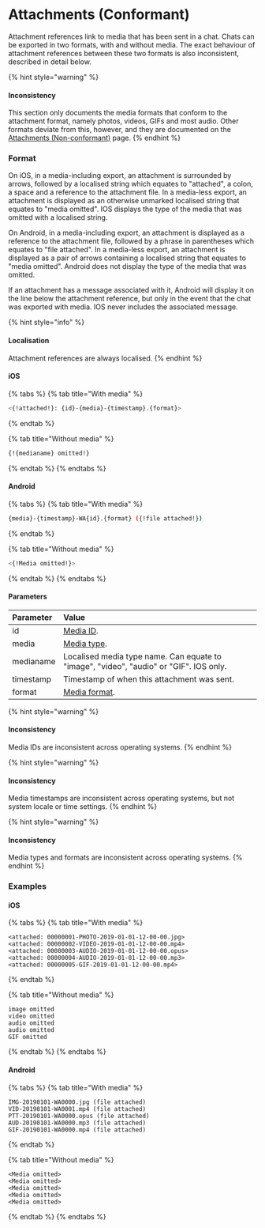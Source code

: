 # Attachments \(Conformant\)

Attachment references link to media that has been sent in a chat. Chats can be exported in two formats, with and without media. The exact behaviour of attachment references between these two formats is also inconsistent, described in detail below.

{% hint style="warning" %}
#### Inconsistency

This section only documents the media formats that conform to the attachment format, namely photos, videos, GIFs and most audio. Other formats deviate from this, however, and they are documented on the [Attachments \(Non-conformant\)](attachments-non-conformant.md) page.
{% endhint %}

### Format

On iOS, in a media-including export, an attachment is surrounded by arrows, followed by a localised string which equates to "attached", a colon, a space and a reference to the attachment file. In a media-less export, an attachment is displayed as an otherwise unmarked localised string that equates to "media omitted". IOS displays the type of the media that was omitted with a localised string.

On Android, in a media-including export, an attachment is displayed as a reference to the attachment file, followed by a phrase in parentheses which equates to "file attached". In a media-less export, an attachment is displayed as a pair of arrows containing a localised string that equates to "media omitted". Android does not display the type of the media that was omitted.

If an attachment has a message associated with it, Android will display it on the line below the attachment reference, but only in the event that the chat was exported with media. IOS never includes the associated message.

{% hint style="info" %}
#### Localisation

Attachment references are always localised.
{% endhint %}

#### iOS

{% tabs %}
{% tab title="With media" %}
```bash
‎<{!attached!}: {id}-{media}-{timestamp}.{format}>
```
{% endtab %}

{% tab title="Without media" %}
```bash
{!{medianame} omitted!}
```
{% endtab %}
{% endtabs %}

#### Android

{% tabs %}
{% tab title="With media" %}
```bash
{media}-{timestamp}-WA{id}.{format} ({!file attached!})
```
{% endtab %}

{% tab title="Without media" %}
```bash
<{!Media omitted!}>
```
{% endtab %}
{% endtabs %}

#### Parameters

| Parameter | Value |
| :--- | :--- |
| id | [Media ID](media.md#media-ids). |
| media | [Media type](media-types-and-formats.md#media-types). |
| medianame | Localised media type name. Can equate to "image", "video", "audio" or "GIF". IOS only. |
| timestamp | Timestamp of when this attachment was sent. |
| format | [Media format](media-types-and-formats.md#media-formats). |

{% hint style="warning" %}
#### Inconsistency

Media IDs are inconsistent across operating systems.
{% endhint %}

{% hint style="warning" %}
#### Inconsistency

Media timestamps are inconsistent across operating systems, but not system locale or time settings.
{% endhint %}

{% hint style="warning" %}
#### Inconsistency

Media types and formats are inconsistent across operating systems.
{% endhint %}

### Examples

#### iOS

{% tabs %}
{% tab title="With media" %}
```text
‎<attached: 00000001-PHOTO-2019-01-01-12-00-00.jpg>
<attached: 00000002-VIDEO-2019-01-01-12-00-00.mp4>
<attached: 00000003-AUDIO-2019-01-01-12-00-00.opus>
<attached: 00000004-AUDIO-2019-01-01-12-00-00.mp3>
<attached: 00000005-GIF-2019-01-01-12-00-00.mp4>
```
{% endtab %}

{% tab title="Without media" %}
```text
image omitted
video omitted
audio omitted
audio omitted
GIF omitted
```
{% endtab %}
{% endtabs %}

#### Android

{% tabs %}
{% tab title="With media" %}
```text
IMG-20190101-WA0000.jpg (file attached)
VID-20190101-WA0001.mp4 (file attached)
PTT-20190101-WA0000.opus (file attached)
AUD-20190101-WA0000.mp3 (file attached)
GIF-20190101-WA0000.mp4 (file attached)
```
{% endtab %}

{% tab title="Without media" %}
```text
<Media omitted>
<Media omitted>
<Media omitted>
<Media omitted>
<Media omitted>
```
{% endtab %}
{% endtabs %}

